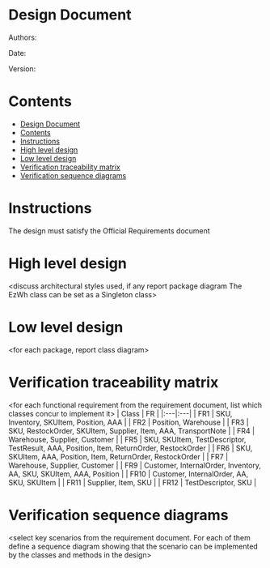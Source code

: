 # Design Document 


Authors: 

Date:

Version:


# Contents

- [Design Document](#design-document)
- [Contents](#contents)
- [Instructions](#instructions)
- [High level design](#high-level-design)
- [Low level design](#low-level-design)
- [Verification traceability matrix](#verification-traceability-matrix)
- [Verification sequence diagrams](#verification-sequence-diagrams)

# Instructions

The design must satisfy the Official Requirements document 

# High level design 

<discuss architectural styles used, if any
report package diagram
The EzWh class can be set as a Singleton class>



# Low level design

<for each package, report class diagram>









# Verification traceability matrix

\<for each functional requirement from the requirement document, list which classes concur to implement it>
| Class | FR |
|:---|:---| 
| FR1   |   SKU, Inventory, SKUItem, Position, AAA |
| FR2   |   Position, Warehouse |
| FR3   |   SKU, RestockOrder, SKUItem, Supplier, Item, AAA, TransportNote |
| FR4   |   Warehouse, Supplier, Customer   |
| FR5   |   SKU, SKUItem, TestDescriptor, TestResult, AAA, Position, Item, ReturnOrder, RestockOrder |
| FR6   |   SKU, SKUItem, AAA, Position, Item, ReturnOrder, RestockOrder |
| FR7   |   Warehouse, Supplier, Customer   |
| FR9   |   Customer, InternalOrder, Inventory, AA, SKU, SKUItem, AAA, Position |
| FR10  |   Customer, InternalOrder, AA, SKU, SKUItem |
| FR11  |   Supplier, Item, SKU |
| FR12  |   TestDescriptor, SKU |









# Verification sequence diagrams 
\<select key scenarios from the requirement document. For each of them define a sequence diagram showing that the scenario can be implemented by the classes and methods in the design>







